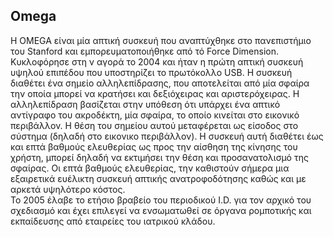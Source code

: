 ## Omega 

H OMEGA είναι μία απτική συσκευή που αναπτύχθηκε στο πανεπιστήμιο του Stanford και εμπορευματοποιήθηκε από τό Force Dimension. Κυκλοφόρησε στη ν αγορά το 2004 και ήταν η πρώτη απτική συσκευή υψηλού επιπέδου που υποστηρίζει το πρωτόκολλο USB. 
Η συσκευή διαθέτει ένα σημείο αλληλεπίδρασης, που αποτελείται από μία σφαίρα την οποία μπορεί να κρατήσει και δεξιόχειρας και αριστερόχειρας. Η αλληλεπίδραση βασίζεται στην υπόθεση ότι υπάρχει ένα απτικό αντίγραφο του ακροδέκτη, μία σφαίρα, το οποίο κινείται στο εικονικό περιβάλλον. Η θέση του σημείου αυτού μεταφέρεται ως είσοδος στο σύστημα (δηλαδή στο εικονικο περιβάλλον). Η συσκευή αυτή διαθέτει έως και επτά βαθμούς ελευθερίας ως προς την αίσθηση της κίνησης του χρήστη, μπορεί δηλαδή να εκτιμήσει την θέση και προσανατολισμό της σφαίρας. Οι επτά βαθμούς ελευθερίας, την καθιστούν  σήμερα μια εξαιρετικά ευέλικτη συσκευή απτικής ανατροφοδότησης καθώς και με αρκετά υψηλότερο κόστος.  
Το 2005 έλαβε το ετήσιο βραβείο του  περιοδικού I.D. για τον αρχικό του σχεδιασμό και έχει επιλεγεί να ενσωματωθεί σε όργανα ρομποτικής και εκπαίδευσης από εταιρείες του ιατρικού κλάδου.

